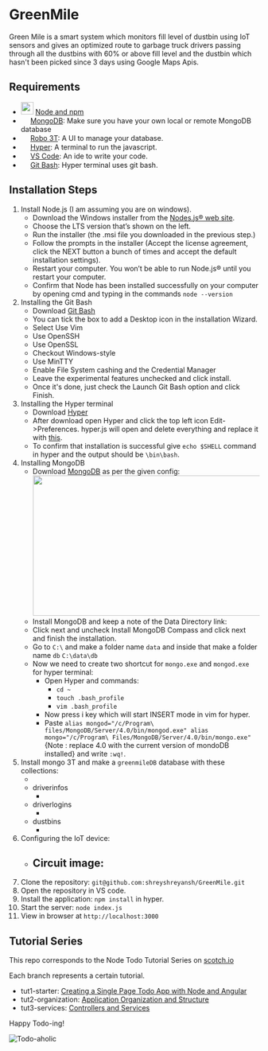 # GreenMile
Green Mile is a smart system which monitors fill level of dustbin using IoT sensors and gives an optimized route to garbage truck drivers passing through all the dustbins with 60% or above fill level and the dustbin which hasn't been picked since 3 days using Google Maps Apis.

## Requirements

- <img src="https://img.icons8.com/color/48/000000/nodejs.png" alt="" data-canonical-src="https://gyazo.com/eb5c5741b6a9a16c692170a41a49c858.png" width="25" height="25" />   [Node and npm](http://nodejs.org)
- <img src="https://img.icons8.com/color/100/000000/mongodb.png" alt="" data-canonical-src="https://gyazo.com/eb5c5741b6a9a16c692170a41a49c858.png" width="15" height="15" />   [MongoDB](https://docs.mongodb.com/manual/): Make sure you have your own local or remote MongoDB database 
- <img src="https://img.icons8.com/color/48/ffffff/mr--hustler-robot.png" alt="" data-canonical-src="https://gyazo.com/eb5c5741b6a9a16c692170a41a49c858.png" width="15" height="15"/>   [Robo 3T](https://robomongo.org/download): A UI to manage your database.
- <img src="https://img.icons8.com/pastel-glyph/64/26e07f/hyperlink--v1.png" alt="" data-canonical-src="https://gyazo.com/eb5c5741b6a9a16c692170a41a49c858.png" width="15" height="15"/>  [Hyper](https://hyper.is/): A terminal to run the javascript.
- <img src="https://img.icons8.com/color/48/26e07f/visual-studio-code-2019.png" alt="" data-canonical-src="https://gyazo.com/eb5c5741b6a9a16c692170a41a49c858.png" width="15" height="15"/> [VS Code](https://code.visualstudio.com/download): An ide to write your code.
- <img src="https://img.icons8.com/color/48/26e07f/git.png" alt="" data-canonical-src="https://gyazo.com/eb5c5741b6a9a16c692170a41a49c858.png" width="15" height="15"/> [Git Bash](https://gitforwindows.org/): Hyper terminal uses git bash.

## Installation Steps

1. Install Node.js (I am assuming you are on windows).
   - Download the Windows installer from the [Nodes.js® web site](http://nodejs.org).
   - Choose the LTS version that’s shown on the left. 
   - Run the installer (the .msi file you downloaded in the previous step.)
   - Follow the prompts in the installer (Accept the license agreement, click the NEXT button a bunch of times and accept the default installation settings).
   - Restart your computer. You won’t be able to run Node.js® until you restart your computer.
   - Confirm that Node has been installed successfully on your computer by opening cmd and typing in the commands `node --version`
2. Installing the Git Bash
   - Download [Git Bash](https://gitforwindows.org/) 
   - You can tick the box to add a Desktop icon in the installation Wizard.
   - Select Use Vim
   - Use OpenSSH
   - Use OpenSSL
   - Checkout Windows-style
   - Use MinTTY
   - Enable File System cashing and the Credential Manager
   - Leave the experimental features unchecked and click install.
   - Once it's done, just check the Launch Git Bash option and click Finish.
3. Installing the Hyper terminal
   - Download [Hyper](https://hyper.is/)
   - After download open Hyper and click the top left icon Edit->Preferences. hyper.js will open and delete everything and replace it with [this](https://gist.github.com/coco-napky/404220405435b3d0373e37ec43e54a23). 
   - To confirm that installation is successful give `echo $SHELL` command in hyper and the output should be `\bin\bash`.
4. Installing MongoDB
   - Download [MongoDB](https://www.mongodb.com/try/download/community) as per the given config:
     <img src="https://i.ibb.co/FJFjK6B/Screenshot-2021-01-27-134020.png" alt="" data-canonical-src="https://gyazo.com/eb5c5741b6a9a16c692170a41a49c858.png" width="700" height="282"/>
   - Install MongoDB and keep a note of the Data Directory link:
     <img src="https://i.ibb.co/FVcBm4q/Screenshot-2021-01-27-134745.png" alt="" data-canonical-src="https://gyazo.com/eb5c5741b6a9a16c692170a41a49c858.png"/>
   - Click next and uncheck Install MongoDB Compass and click next and finish the installation.
   - Go to `C:\` and make a folder name `data` and inside that make a folder name `db` `C:\data\db`
   - Now we need to create two shortcut for `mongo.exe` and `mongod.exe` for hyper terminal:
     - Open Hyper and commands: 
        - `cd ~`
        - `touch .bash_profile`
        - `vim .bash_profile`
     - Now press i key which will start INSERT mode in vim for hyper.
     - Paste `alias mongod="/c/Program\ files/MongoDB/Server/4.0/bin/mongod.exe"
              alias mongo="/c/Program\ Files/MongoDB/Server/4.0/bin/mongo.exe"`
       {Note : replace 4.0 with the current version of mondoDB installed}
       and write `:wq!`.
     <img src="https://miro.medium.com/max/875/1*3JX8Tg3MxhoPqC65r1pfew.png" alt="" data-canonical-src="https://gyazo.com/eb5c5741b6a9a16c692170a41a49c858.png"/>
5. Install mongo 3T and make a `greenmileDB` database with these collections:
   - <img src="https://i.ibb.co/NF5cYq5/Screenshot-2021-01-27-141328.png" alt="" data-canonical-src="https://gyazo.com/eb5c5741b6a9a16c692170a41a49c858.png"/>
   - driverinfos
     - <img src="https://i.ibb.co/0Jvq6ZD/Screenshot-2021-01-27-141537.png" alt="" data-canonical-src="https://gyazo.com/eb5c5741b6a9a16c692170a41a49c858.png"/>
   - driverlogins
     - <img src="https://i.ibb.co/kJkwzrd/Screenshot-2021-01-27-141753.png" alt="" data-canonical-src="https://gyazo.com/eb5c5741b6a9a16c692170a41a49c858.png"/>
   - dustbins
     - <img src="https://i.ibb.co/wKvwS2p/Screenshot-2021-01-27-141935.png" alt="" data-canonical-src="https://gyazo.com/eb5c5741b6a9a16c692170a41a49c858.png"/>
6. Configuring the IoT device:
   - Circuit image:
     -
7. Clone the repository: `git@github.com:shreyshreyansh/GreenMile.git`
8. Open the repository in VS code.
9. Install the application: `npm install` in hyper. 
10. Start the server: `node index.js`
11. View in browser at `http://localhost:3000`

## Tutorial Series

This repo corresponds to the Node Todo Tutorial Series on [scotch.io](http://scotch.io)

Each branch represents a certain tutorial.
- tut1-starter: [Creating a Single Page Todo App with Node and Angular](https://scotch.io/tutorials/creating-a-single-page-todo-app-with-node-and-angular)
- tut2-organization: [Application Organization and Structure](https://scotch.io/tutorials/node-and-angular-to-do-app-application-organization-and-structure)
- tut3-services: [Controllers and Services](https://scotch.io/tutorials/node-and-angular-to-do-app-controllers-and-services)

Happy Todo-ing!

![Todo-aholic](https://img.icons8.com/color/100/000000/mongodb.png)
